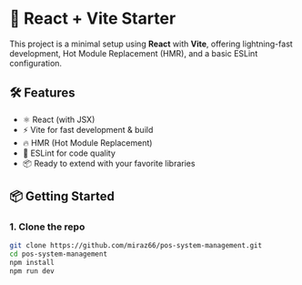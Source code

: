 # 🚀 React + Vite Starter

This project is a minimal setup using **React** with **Vite**, offering lightning-fast development, Hot Module Replacement (HMR), and a basic ESLint configuration.

## 🛠️ Features

- ⚛️ React (with JSX)
- ⚡ Vite for fast development & build
- 🔥 HMR (Hot Module Replacement)
- 🧹 ESLint for code quality
- 📦 Ready to extend with your favorite libraries

## 📦 Getting Started

### 1. Clone the repo

```bash
git clone https://github.com/miraz66/pos-system-management.git
cd pos-system-management
npm install
npm run dev
